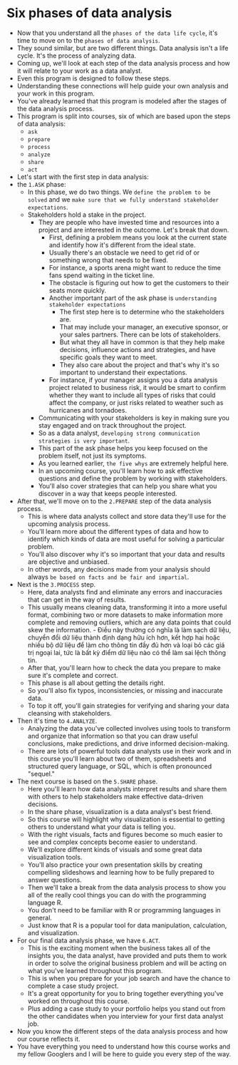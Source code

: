 # Six phases of data analysis

- Now that you understand all the `phases of the data life cycle`, it's time to move on to the `phases of data analysis`.
- They sound similar, but are two different things. Data analysis isn't a life cycle. It's the process of analyzing data.
- Coming up, we'll look at each step of the data analysis process and how it will relate to your work as a data analyst.
- Even this program is designed to follow these steps.
- Understanding these connections will help guide your own analysis and your work in this program.
- You've already learned that this program is modeled after the stages of the data analysis process.
- This program is split into courses, six of which are based upon the steps of data analysis:
  - `ask`
  - `prepare`
  - `process`
  - `analyze`
  - `share`
  - `act`
- Let's start with the first step in data analysis:
- the `1.ASK` phase:
  - In this phase, we do two things. We `define the problem to be solved` and we `make sure that we fully understand stakeholder expectations`.
  - Stakeholders hold a stake in the project.
    - They are people who have invested time and resources into a project and are interested in the outcome. Let's break that down.
      - First, defining a problem means you look at the current state and identify how it's different from the ideal state.
      - Usually there's an obstacle we need to get rid of or something wrong that needs to be fixed.
      - For instance, a sports arena might want to reduce the time fans spend waiting in the ticket line.
      - The obstacle is figuring out how to get the customers to their seats more quickly.
      - Another important part of the ask phase is `understanding stakeholder expectations`
        - The first step here is to determine who the stakeholders are.
        - That may include your manager, an executive sponsor, or your sales partners. There can be lots of stakeholders.
        - But what they all have in common is that they help make decisions, influence actions and strategies, and have specific goals they want to meet.
        - They also care about the project and that's why it's so important to understand their expectations.
      - For instance, if your manager assigns you a data analysis project related to business risk, it would be smart to confirm whether they want to include all types of risks that could affect the company, or just risks related to weather such as hurricanes and tornadoes.
    - Communicating with your stakeholders is key in making sure you stay engaged and on track throughout the project.
    - So as a data analyst, `developing strong communication strategies is very important`.
    - This part of the ask phase helps you keep focused on the problem itself, not just its symptoms.
    - As you learned earlier, `the five whys` are extremely helpful here.
    - In an upcoming course, you'll learn how to ask effective questions and define the problem by working with stakeholders.
    - You'll also cover strategies that can help you share what you discover in a way that keeps people interested.
- After that, we'll move on to the `2.PREPARE` step of the data analysis process.
  - This is where data analysts collect and store data they'll use for the upcoming analysis process.
  - You'll learn more about the different types of data and how to identify which kinds of data are most useful for solving a particular problem.
  - You'll also discover why it's so important that your data and results are objective and unbiased.
  - In other words, any decisions made from your analysis should always `be based on facts and be fair and impartial`.
- Next is the `3.PROCESS` step.
  - Here, data analysts find and eliminate any errors and inaccuracies that can get in the way of results.
  - This usually means cleaning data, transforming it into a more useful format, combining two or more datasets to make information more complete and removing outliers, which are any data points that could skew the information. - Điều này thường có nghĩa là làm sạch dữ liệu, chuyển đổi dữ liệu thành định dạng hữu ích hơn, kết hợp hai hoặc nhiều bộ dữ liệu để làm cho thông tin đầy đủ hơn và loại bỏ các giá trị ngoại lai, tức là bất kỳ điểm dữ liệu nào có thể làm sai lệch thông tin.
  - After that, you'll learn how to check the data you prepare to make sure it's complete and correct.
  - This phase is all about getting the details right.
  - So you'll also fix typos, inconsistencies, or missing and inaccurate data.
  - To top it off, you'll gain strategies for verifying and sharing your data cleansing with stakeholders.
- Then it's time to `4.ANALYZE`.
  - Analyzing the data you've collected involves using tools to transform and organize that information so that you can draw useful conclusions, make predictions, and drive informed decision-making.
  - There are lots of powerful tools data analysts use in their work and in this course you'll learn about two of them, spreadsheets and structured query language, or SQL, which is often pronounced "sequel."
- The next course is based on the `5.SHARE` phase.
  - Here you'll learn how data analysts interpret results and share them with others to help stakeholders make effective data-driven decisions.
  - In the share phase, visualization is a data analyst's best friend.
  - So this course will highlight why visualization is essential to getting others to understand what your data is telling you.
  - With the right visuals, facts and figures become so much easier to see and complex concepts become easier to understand.
  - We'll explore different kinds of visuals and some great data visualization tools.
  - You'll also practice your own presentation skills by creating compelling slideshows and learning how to be fully prepared to answer questions.
  - Then we'll take a break from the data analysis process to show you all of the really cool things you can do with the programming language R.
  - You don't need to be familiar with R or programming languages in general.
  - Just know that R is a popular tool for data manipulation, calculation, and visualization.
- For our final data analysis phase, we have `6.ACT`.
  - This is the exciting moment when the business takes all of the insights you, the data analyst, have provided and puts them to work in order to solve the original business problem and will be acting on what you've learned throughout this program.
  - This is when you prepare for your job search and have the chance to complete a case study project.
  - It's a great opportunity for you to bring together everything you've worked on throughout this course.
  - Plus adding a case study to your portfolio helps you stand out from the other candidates when you interview for your first data analyst job.
- Now you know the different steps of the data analysis process and how our course reflects it.
- You have everything you need to understand how this course works and my fellow Googlers and I will be here to guide you every step of the way.
